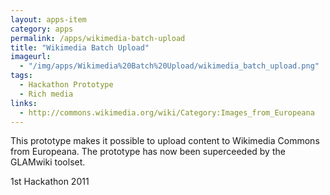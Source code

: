 ```yaml
---
layout: apps-item
category: apps
permalink: /apps/wikimedia-batch-upload
title: "Wikimedia Batch Upload"
imageurl:
  - "/img/apps/Wikimedia%20Batch%20Upload/wikimedia_batch_upload.png"
tags:
  - Hackathon Prototype
  - Rich media
links:
  - http://commons.wikimedia.org/wiki/Category:Images_from_Europeana
---
```


This prototype makes it possible to upload content to Wikimedia Commons from Europeana. The prototype has now been superceeded by the GLAMwiki toolset.

1st Hackathon 2011
